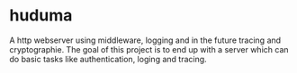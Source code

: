 # huduma

A http webserver using middleware, logging and in the future tracing and cryptographie. The goal of this project is to end up with a server which can do basic tasks like authentication, loging and tracing.

